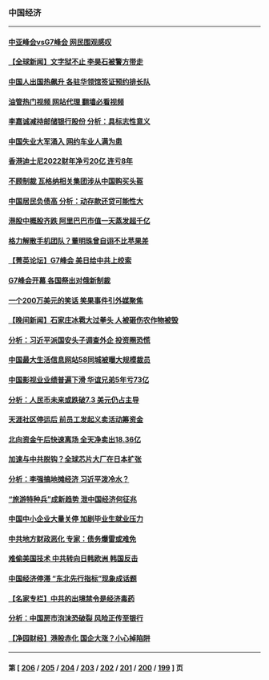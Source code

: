 ### 中国经济
---
#### [中亚峰会vsG7峰会 网民围观感叹](../../pages/ncid283/n14000885.md?05202045) 
#### [【全球新闻】文字狱不止 李昊石被警方带走](../../pages/ncid283/n14000811.md?05202045) 
#### [中国人出国热飙升 各驻华领馆签证预约排长队](../../pages/ncid283/n14000801.md?05202045) 
#### [油管热门视频 网站代理 翻墙必看视频](http://138.2.39.72:81/youtube.html?epic-marker?05202045)
#### [李嘉诚减持邮储银行股份 分析：具标志性意义](../../pages/ncid283/n14000620.md?05202045) 
#### [中国失业大军涌入 网约车业人满为患](../../pages/ncid283/n14000584.md?05202045) 
#### [香港迪士尼2022财年净亏20亿 连亏8年](../../pages/ncid283/n14000552.md?05202045) 
#### [不顾制裁 瓦格纳相关集团涉从中国购买头盔](../../pages/ncid283/n14000464.md?05202045) 
#### [中国居民负债高 分析：动存款还贷可能性大](../../pages/ncid283/n14000503.md?05202045) 
#### [港股中概股齐跌 阿里巴巴市值一天蒸发超千亿](../../pages/ncid283/n14000492.md?05202045) 
#### [格力解散手机团队？董明珠曾自诩不比苹果差](../../pages/ncid283/n14000342.md?05202045) 
#### [【菁英论坛】G7峰会 美日给中共上绞索](../../pages/ncid283/n14000458.md?05202045) 
#### [G7峰会开幕 各国祭出对俄新制裁](../../pages/ncid283/n14000321.md?05202045) 
#### [一个200万美元的笑话 笑果事件引外媒聚焦](../../pages/ncid283/n14000272.md?05202045) 
#### [【晚间新闻】石家庄冰雹大过拳头 人被砸伤农作物被毁](../../pages/ncid283/n14000247.md?05202045) 
#### [分析：习近平派国安头子调查外企 投资圈恐慌](../../pages/ncid283/n13999827.md?05202045) 
#### [中国最大生活信息网站58同城被曝大规模裁员](../../pages/ncid283/n13999911.md?05202045) 
#### [中国影视业业绩普遍下滑 华谊兄弟5年亏73亿](../../pages/ncid283/n13999887.md?05202045) 
#### [分析：人民币未来或跌破7.3 美元仍占主导](../../pages/ncid283/n13999825.md?05202045) 
#### [天涯社区停运后 前员工发起义卖活动筹资金](../../pages/ncid283/n13999800.md?05202045) 
#### [北向资金午后快速离场 全天净卖出18.36亿](../../pages/ncid283/n13999519.md?05202045) 
#### [加速与中共脱钩？全球芯片大厂在日本扩张](../../pages/ncid283/n13999797.md?05202045) 
#### [分析：李强搞地摊经济 习近平泼冷水？](../../pages/ncid283/n13999277.md?05202045) 
#### [“旅游特种兵”成新趋势 泄中国经济何征兆](../../pages/ncid283/n13999308.md?05202045) 
#### [中国中小企业大量关停 加剧毕业生就业压力](../../pages/ncid283/n13999160.md?05202045) 
#### [中共地方财政恶化 专家：债务爆雷或难免](../../pages/ncid283/n13999142.md?05202045) 
#### [难偷美国技术 中共转向日韩欧洲 韩国反击](../../pages/ncid283/n13999113.md?05202045) 
#### [中国经济停滞 “东北先行指标”现象成话题](../../pages/ncid283/n13999085.md?05202045) 
#### [【名家专栏】中共的出境禁令是经济毒药](../../pages/ncid283/n13995832.md?05202045) 
#### [分析：中国房市泡沫恐破裂 风险正传至银行](../../pages/ncid283/n13999062.md?05202045) 
#### [【净园财经】港股赤化 国企大涨？小心掉陷阱](../../pages/ncid283/n13998937.md?05202045) 

---
#### 第 [ [206](./206.md?05202045) / [205](./205.md?05202045) / [204](./204.md?05202045) / [203](./203.md?05202045) / [202](./202.md?05202045) / [201](./201.md?05202045) / [200](./200.md?05202045) / [199](./199.md?05202045) ] 页
